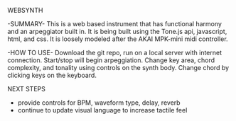 WEBSYNTH

-SUMMARY-
This is a web based instrument that has functional harmony and an arpeggiator built in.
It is being built using the Tone.js api, javascript, html, and css.
It is loosely modeled after the AKAI MPK-mini midi controller.

-HOW TO USE-
Download the git repo, run on a local server with internet connection.
Start/stop will begin arpeggiation. 
Change key area, chord complexity, and tonality using controls on the synth body.
Change chord by clicking keys on the keyboard.

NEXT STEPS
- provide controls for BPM, waveform type, delay, reverb
- continue to update visual language to increase tactile feel
